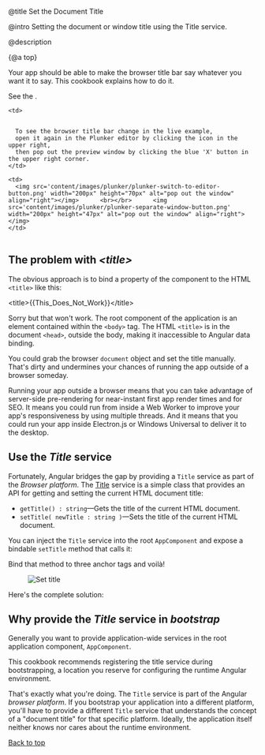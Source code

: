 @title
Set the Document Title

@intro
Setting the document or window title using the Title service.

@description


{@a top}


Your app should be able to make the browser title bar say whatever you want it to say.
This cookbook explains how to do it.

See the <live-example name="set-document-title"></live-example>.


<table>

  <tr>

    <td>


      To see the browser title bar change in the live example,
      open it again in the Plunker editor by clicking the icon in the upper right,
      then pop out the preview window by clicking the blue 'X' button in the upper right corner.
    </td>

    <td>
      <img src='content/images/plunker/plunker-switch-to-editor-button.png' width="200px" height="70px" alt="pop out the window" align="right"></img>      <br></br>      <img src='content/images/plunker/plunker-separate-window-button.png' width="200px" height="47px" alt="pop out the window" align="right"></img>
    </td>

  </tr>

</table>



## The problem with *&lt;title&gt;*

The obvious approach is to bind a property of the component to the HTML `<title>` like this:

<code-example format=''>
  &lt;title&gt;{{This_Does_Not_Work}}&lt;/title&gt;
</code-example>



Sorry but that won't work.
The root component of the application is an element contained within the `<body>` tag.
The HTML `<title>` is in the document `<head>`, outside the body, making it inaccessible to Angular data binding.

You could grab the browser `document` object and set the title manually.
That's dirty and undermines your chances of running the app outside of a browser someday.

<div class="l-sub-section">



Running your app outside a browser means that you can take advantage of server-side
pre-rendering for near-instant first app render times and for SEO.  It means you could run from
inside a Web Worker to improve your app's responsiveness by using multiple threads.  And it
means that you could run your app inside Electron.js or Windows Universal to deliver it to the desktop.


</div>



## Use the *Title* service
Fortunately, Angular bridges the gap by providing a `Title` service as part of the *Browser platform*.
The [Title](api/platform-browser/index/Title-class) service is a simple class that provides an API
for getting and setting the current HTML document title:

* `getTitle() : string`&mdash;Gets the title of the current HTML document.
* `setTitle( newTitle : string )`&mdash;Sets the title of the current HTML document.

You can inject the `Title` service into the root `AppComponent` and expose a bindable `setTitle` method that calls it:


<code-example path="set-document-title/src/app/app.component.ts" region="class" title="src/app/app.component.ts (class)" linenums="false">

</code-example>



Bind that method to three anchor tags and voilà!

<figure class='image-display'>
  <img src="content/images/guide/set-document-title/set-title-anim.gif" alt="Set title"></img>
</figure>



Here's the complete solution:


<code-tabs>

  <code-pane title="src/main.ts" path="set-document-title/src/main.ts">

  </code-pane>

  <code-pane title="src/app/app.module.ts" path="set-document-title/src/app/app.module.ts">

  </code-pane>

  <code-pane title="src/app/app.component.ts" path="set-document-title/src/app/app.component.ts">

  </code-pane>

</code-tabs>




## Why provide the *Title* service in *bootstrap*

Generally you want to provide application-wide services in the root application component, `AppComponent`.

This cookbook recommends registering the title service during bootstrapping,
a location you reserve for configuring the runtime Angular environment.

That's exactly what you're doing.
The `Title` service is part of the Angular *browser platform*.
If you bootstrap your application into a different platform,
you'll have to provide a different `Title` service that understands
the concept of a "document title" for that specific platform.
Ideally, the application itself neither knows nor cares about the runtime environment.

[Back to top](guide/set-document-title#top)
